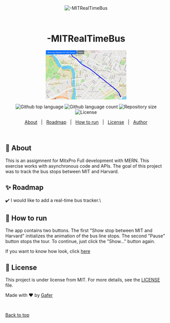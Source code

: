 <div align="center" id="top"> 
  <img src="./.github/app.gif" alt="-MITRealTimeBus" />

  &#xa0;

  <!-- <a href="https://-MITRealTimeBus.netlify.app">Demo</a> -->
</div>

<h1 align="center">-MITRealTimeBus</h1>
<img src="./bus.gif" style="display: block; margin: auto; width:50% ">

<p align="center">
  <img alt="Github top language" src="https://img.shields.io/github/languages/top/GaferCarla/-MITRealTimeBus?color=56BEB8">

  <img alt="Github language count" src="https://img.shields.io/github/languages/count/GaferCarla/-MITRealTimeBus?color=56BEB8">

  <img alt="Repository size" src="https://img.shields.io/github/repo-size/GaferCarla/-MITRealTimeBus?color=56BEB8">

  <img alt="License" src="https://img.shields.io/github/license/GaferCarla/-MITRealTimeBus?color=56BEB8">

  <!-- <img alt="Github issues" src="https://img.shields.io/github/issues/GaferCarla/-MITRealTimeBus?color=56BEB8" /> -->

  <!-- <img alt="Github forks" src="https://img.shields.io/github/forks/GaferCarla/-MITRealTimeBus?color=56BEB8" /> -->

  <!-- <img alt="Github stars" src="https://img.shields.io/github/stars/GaferCarla/-MITRealTimeBus?color=56BEB8" /> -->
</p>

<!-- Status -->

<!-- <h4 align="center"> 
	🚧  -MITRealTimeBus 🚀 Under construction...  🚧
</h4> 

<hr> -->

<p align="center">
  <a href="#dart-about">About</a> &#xa0; | &#xa0; 
  <a href="#sparkles-roadmap">Roadmap</a> &#xa0; | &#xa0;
  <a href="#rocket-run">How to run</a> &#xa0; | &#xa0;
  <a href="#memo-license">License</a> &#xa0; | &#xa0;
  <a href="https://github.com/GaferCarla" target="_blank">Author</a>
</p>

<br>

## :dart: About ##


This is an assigmnent for MitxPro Full development with MERN. This exercise works with asynchronous code and APIs. The goal of this project was to track the bus stops between MIT and Harvard. 

## :sparkles: Roadmap ##

:heavy_check_mark: I would like to add a real-time bus tracker.\


## :rocket: How to run ##

The app contains two buttons. The first "Show stop between MIT and Harvard" initializes the animation of the bus line stops. The second "Pause" button stops the tour.
To continue, just click the "Show..." button again.

If you want to know how look, click <a href="https://gafercarla.github.io/--MITRealTimeBus/">here</a>


## :memo: License ##

This project is under license from MIT. For more details, see the [LICENSE](LICENSE.md) file.


Made with :heart: by <a href="https://github.com/GaferCarla" target="_blank">Gafer</a>

&#xa0;

<a href="#top">Back to top</a>
